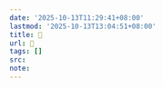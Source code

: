 ```yaml
---
date: '2025-10-13T11:29:41+08:00'
lastmod: '2025-10-13T13:04:51+08:00'
title: 󰢨
url: 󰢨
tags: []
src:
note:
---
```

